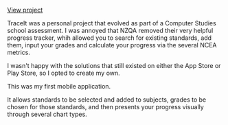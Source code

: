 [View project](https://github.com/CMarcher/TraceIt)

TraceIt was a personal project that evolved as part of a Computer Studies school assessment. I was annoyed that NZQA removed their very helpful progress tracker, whih allowed you to search for existing standards, add them, input your grades and calculate your progress via the several NCEA metrics.

I wasn't happy with the solutions that still existed on either the App Store or Play Store, so I opted to create my own.

This was my first mobile application.

It allows standards to be selected and added to subjects, grades to be chosen for those standards, and then presents your progress visually through several chart types.